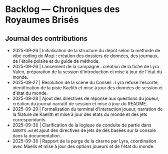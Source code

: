 # Backlog — Chroniques des Royaumes Brisés

## Journal des contributions
- 2025-09-26 | Initialisation de la structure du dépôt selon la méthode de vibe coding de Mozi : création des dossiers de données, des journaux, de l'étoile polaire et du guide de méthode.
- 2025-09-26 | Lancement de la campagne : création de la fiche de Lyra Valen, préparation de la session d'introduction et mise à jour de l'état du monde.
- 2025-09-27 | Résolution de la scène du Conseil : Lyra refuse l'escorte, identification de la piste Kaelith et mise à jour des données de session et d'état du monde.
- 2025-09-28 | Ajout des directives de réponse aux questions du joueur, création du journal narratif de session et mise à jour du README.
- 2025-09-29 | Formalisation du terminal d'interaction joueur, narration de la filature de Kaelith et mise à jour des états du monde et des jets correspondants.
- 2025-09-30 | Clarification de la logique de conduite de partie dans `AGENTS.md` et ajout des directives de jets de dés basées sur la console dans la documentation.
- 2025-09-30 | Rapport de la purge de la citerne par Lyra, coordination avec Maelis et mise à jour des options joueurs et de l'état du monde.
